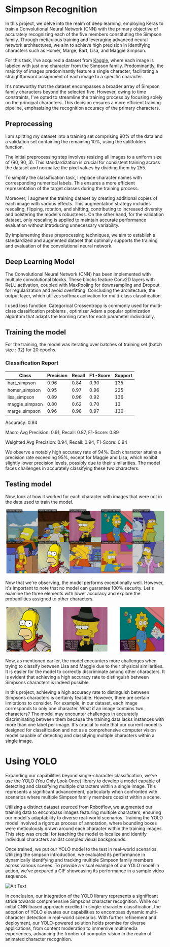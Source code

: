 # Simpson Recognition

In this project, we delve into the realm of deep learning, employing Keras to train a Convolutional Neural Network (CNN) with the primary objective of accurately recognizing each of the five members 
constituting the Simpson family. Through meticulous training and leveraging advanced neural network architectures, we aim to achieve high precision in identifying characters such as Homer, Marge, Bart, Lisa, and 
Maggie Simpson. 

For this task, I've acquired a dataset from [Kaggle](https://www.kaggle.com/datasets/alexattia/the-simpsons-characters-dataset), where each image is labeled with just one character from the Simpson family. 
Predominantly, the majority of images predominantly feature a single 
character, facilitating a straightforward assignment of each image to a specific character.

It's noteworthy that the dataset encompasses a broader array of Simpson family characters beyond the selected five. However, owing to time constraints, I've opted to streamline the training process by focusing 
solely on the principal characters. This decision ensures a more efficient training pipeline, emphasizing the recognition accuracy of the primary characters.

## Preprocessing
I am splitting my dataset into a training set comprising 90% of the data and a validation set containing the remaining 10%, using the splitfolders function.

The initial preprocessing step involves resizing all images to a uniform size of (90, 90, 3). This standardization is crucial for consistent training across the dataset and normalize the pixel values by dividing them by 255.

To simplify the classification task, I replace character names with corresponding numerical labels. This ensures a more efficient representation of the target classes during the training process.

Moreover, I augment the training dataset by creating additional copies of each image with various effects. This augmentation strategy includes rescaling, flipping, rotation, and shifting, contributing to increased 
diversity and bolstering the model's robustness. On the other hand, for the validation dataset, only rescaling is applied to maintain accurate performance evaluation without introducing unnecessary variability.

By implementing these preprocessing techniques, we aim to establish a standardized and augmented dataset that optimally supports the training and evaluation of the convolutional neural network.


## Deep Learning Model 

The Convolutional Neural Network (CNN) has been implemented with multiple convolutional blocks. These blocks feature Conv2D layers with ReLU activation, coupled with MaxPooling for downsampling and Dropout for regularization and avoid overfitting. Concluding the architecture, the output layer, which utilizes softmax activation for multi-class classification. 

I used loss function: Categorical Crossentropy  is commonly used for multi-class classification problems , optimizer Adam a popular optimization algorithm that adapts the learning rates for each parameter individually.

## Training the model
For the training, the model was iterating over batches of training set (batch size : 32) for 20 epochs. 


### Classification Report

| Class            | Precision | Recall | F1-Score | Support |
|------------------|-----------|--------|----------|---------|
| bart_simpson     | 0.96      | 0.84   | 0.90     | 135     |
| homer_simpson    | 0.95      | 0.97   | 0.96     | 225     |
| lisa_simpson     | 0.89      | 0.96   | 0.92     | 136     |
| maggie_simpson   | 0.80      | 0.62   | 0.70     | 13      |
| marge_simpson    | 0.96      | 0.98   | 0.97     | 130     |

Accuracy: 0.94

Macro Avg Precision: 0.91, Recall: 0.87, F1-Score: 0.89

Weighted Avg Precision: 0.94, Recall: 0.94, F1-Score: 0.94

We observe a notably high accuracy rate of 94%. Each character attains a precision rate exceeding 95%, except for Maggie and Lisa, which exhibit slightly lower precision levels, possibly due to their similarities. The model faces challenges in accurately classifying these two characters.

## Testing model

Now, look at how it worked for each character with images that were not in the data used to train the model.


![Texto Alternativo](test/images/all_characters.png)

Now that we're observing, the model performs exceptionally well. However, it's important to note that no model can guarantee 100% security. Let's examine the three elements with lower accuracy and explore the 
probabilities assigned to other characters. 


![Texto Alternativo](test/images/test_2.png)

Now, as mentioned earlier, the model encounters more challenges when trying to classify between Lisa and Maggie due to their physical similarities. It is  easier for the model to correctly discriminate among other 
characters. It is evident that achieving a high accuracy rate to distinguish between Simpsons characters is indeed possible.

In this project, achieving a high accuracy rate to distinguish between Simpsons characters is certainly feasible. However, there are certain limitations to consider. For example, in our dataset, each image 
corresponds to only one character. What if an image contains two characters? The model may encounter challenges in accurately discriminating between them because the training data lacks instances with more than 
one label per image. It's crucial to note that our current model is designed for classification and not as a comprehensive computer vision model capable of detecting and classifying multiple characters within a 
single image. 

# Using YOLO

Expanding our capabilities beyond single-character classification, we've use the YOLO (You Only Look Once) library to develop a model capable of detecting and classifying multiple characters within a single image. This represents a significant advancement, 
particularly when confronted with scenarios where multiple Simpson family members coexist within a scene.

Utilizing a distinct dataset sourced from Robotflow, we augmented our training data to encompass images featuring multiple characters, ensuring our model's adaptability to diverse real-world scenarios. Training the YOLO model involved a rigorous process of annotation, where bounding boxes were meticulously drawn around each character within the training images. This step was crucial for teaching the model to localize and identify individual characters amidst complex 
visual backgrounds.

Once trained, we put our YOLO model to the test in real-world scenarios. Utilizing the simpson introduction, we evaluated its performance in dynamically identifying and tracking multiple Simpson family members across various scenes. To provide a visual example of our YOLO model in action, we've prepared a GIF showcasing its performance in a sample video sequence. 


![Alt Text](test_intro.gif)

In conclusion, our integration of the YOLO library represents a significant stride towards comprehensive Simpsons character recognition. While our initial CNN-based approach excelled in single-character classification, the adoption of YOLO elevates our capabilities to encompass dynamic multi-character detection in real-world scenarios. With further refinement and deployment, our YOLO-powered solution holds promise for diverse applications, from content moderation to immersive multimedia experiences, advancing the frontier of computer vision in the realm of animated character recognition.
